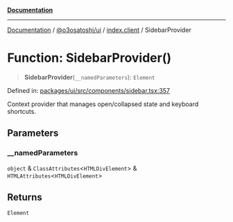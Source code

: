 [**Documentation**](../../../../README.md)

***

[Documentation](../../../../README.md) / [@o3osatoshi/ui](../../README.md) / [index.client](../README.md) / SidebarProvider

# Function: SidebarProvider()

> **SidebarProvider**(`__namedParameters`): `Element`

Defined in: [packages/ui/src/components/sidebar.tsx:357](https://github.com/o3osatoshi/experiment/blob/67ff251451cab829206391b718d971ec20ce4dfb/packages/ui/src/components/sidebar.tsx#L357)

Context provider that manages open/collapsed state and keyboard shortcuts.

## Parameters

### \_\_namedParameters

`object` & `ClassAttributes`\<`HTMLDivElement`\> & `HTMLAttributes`\<`HTMLDivElement`\>

## Returns

`Element`
